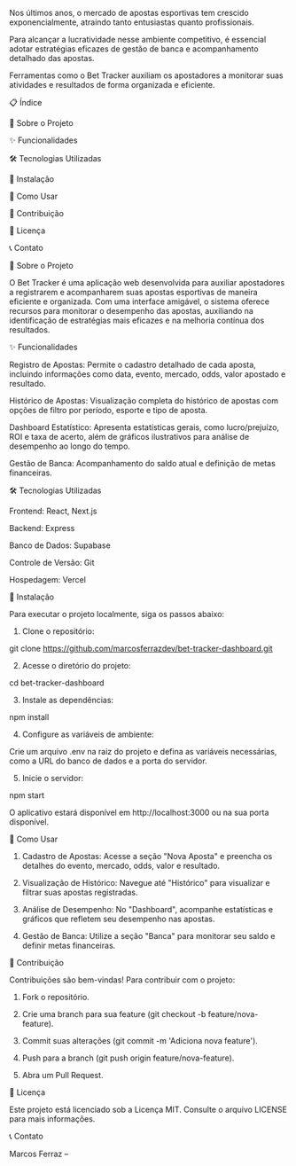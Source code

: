 Nos últimos anos, o mercado de apostas esportivas tem crescido exponencialmente, atraindo tanto entusiastas quanto profissionais. 

Para alcançar a lucratividade nesse ambiente competitivo, é essencial adotar estratégias eficazes de gestão de banca e acompanhamento detalhado das apostas. 

Ferramentas como o Bet Tracker auxiliam os apostadores a monitorar suas atividades e resultados de forma organizada e eficiente.

📋 Índice

📖 Sobre o Projeto

✨ Funcionalidades

🛠️ Tecnologias Utilizadas

🚀 Instalação

📝 Como Usar

🤝 Contribuição

📄 Licença

📞 Contato


📖 Sobre o Projeto

O Bet Tracker é uma aplicação web desenvolvida para auxiliar apostadores a registrarem e acompanharem suas apostas esportivas de maneira eficiente e organizada. Com uma interface amigável, o sistema oferece recursos para monitorar o desempenho das apostas, auxiliando na identificação de estratégias mais eficazes e na melhoria contínua dos resultados.

✨ Funcionalidades

Registro de Apostas: Permite o cadastro detalhado de cada aposta, incluindo informações como data, evento, mercado, odds, valor apostado e resultado.

Histórico de Apostas: Visualização completa do histórico de apostas com opções de filtro por período, esporte e tipo de aposta.

Dashboard Estatístico: Apresenta estatísticas gerais, como lucro/prejuízo, ROI e taxa de acerto, além de gráficos ilustrativos para análise de desempenho ao longo do tempo.

Gestão de Banca: Acompanhamento do saldo atual e definição de metas financeiras.


🛠️ Tecnologias Utilizadas

Frontend: React, Next.js

Backend: Express

Banco de Dados: Supabase

Controle de Versão: Git

Hospedagem: Vercel


🚀 Instalação

Para executar o projeto localmente, siga os passos abaixo:

1. Clone o repositório:

git clone https://github.com/marcosferrazdev/bet-tracker-dashboard.git





2. Acesse o diretório do projeto:

cd bet-tracker-dashboard





3. Instale as dependências:

npm install





4. Configure as variáveis de ambiente:

Crie um arquivo .env na raiz do projeto e defina as variáveis necessárias, como a URL do banco de dados e a porta do servidor.


5. Inicie o servidor:

npm start





O aplicativo estará disponível em http://localhost:3000 ou na sua porta disponível.

📝 Como Usar

1. Cadastro de Apostas: Acesse a seção "Nova Aposta" e preencha os detalhes do evento, mercado, odds, valor e resultado.


2. Visualização de Histórico: Navegue até "Histórico" para visualizar e filtrar suas apostas registradas.


3. Análise de Desempenho: No "Dashboard", acompanhe estatísticas e gráficos que refletem seu desempenho nas apostas.


4. Gestão de Banca: Utilize a seção "Banca" para monitorar seu saldo e definir metas financeiras.



🤝 Contribuição

Contribuições são bem-vindas! Para contribuir com o projeto:

1. Fork o repositório.


2. Crie uma branch para sua feature (git checkout -b feature/nova-feature).


3. Commit suas alterações (git commit -m 'Adiciona nova feature').


4. Push para a branch (git push origin feature/nova-feature).


5. Abra um Pull Request.



📄 Licença

Este projeto está licenciado sob a Licença MIT. Consulte o arquivo LICENSE para mais informações.

📞 Contato

Marcos Ferraz – 

